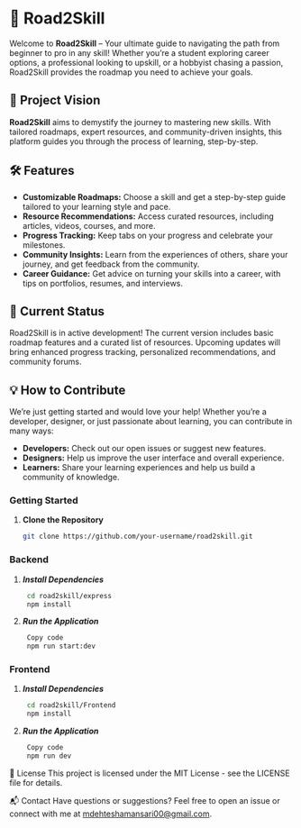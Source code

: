 # 🚀 Road2Skill

Welcome to **Road2Skill** – Your ultimate guide to navigating the path from beginner to pro in any skill! Whether you’re a student exploring career options, a professional looking to upskill, or a hobbyist chasing a passion, Road2Skill provides the roadmap you need to achieve your goals.

## 🎯 Project Vision

**Road2Skill** aims to demystify the journey to mastering new skills. With tailored roadmaps, expert resources, and community-driven insights, this platform guides you through the process of learning, step-by-step.

## 🛠 Features

- **Customizable Roadmaps:** Choose a skill and get a step-by-step guide tailored to your learning style and pace.
- **Resource Recommendations:** Access curated resources, including articles, videos, courses, and more.
- **Progress Tracking:** Keep tabs on your progress and celebrate your milestones.
- **Community Insights:** Learn from the experiences of others, share your journey, and get feedback from the community.
- **Career Guidance:** Get advice on turning your skills into a career, with tips on portfolios, resumes, and interviews.

## 🚧 Current Status

Road2Skill is in active development! The current version includes basic roadmap features and a curated list of resources. Upcoming updates will bring enhanced progress tracking, personalized recommendations, and community forums.

## 💡 How to Contribute

We’re just getting started and would love your help! Whether you’re a developer, designer, or just passionate about learning, you can contribute in many ways:

- **Developers:** Check out our open issues or suggest new features.
- **Designers:** Help us improve the user interface and overall experience.
- **Learners:** Share your learning experiences and help us build a community of knowledge.

### Getting Started

1. **Clone the Repository**  
   ```bash
   git clone https://github.com/your-username/road2skill.git
### Backend
1. ***Install Dependencies***
   ```bash
    cd road2skill/express
    npm install
2. ***Run the Application***
   ```bash
    Copy code
    npm run start:dev
### Frontend
1. ***Install Dependencies***
   ```bash
    cd road2skill/Frontend
    npm install
2. ***Run the Application***
   ```bash
    Copy code
    npm run dev
📜 License
This project is licensed under the MIT License - see the LICENSE file for details.

📬 Contact
Have questions or suggestions? Feel free to open an issue or connect with me at mdehteshamansari00@gmail.com.
